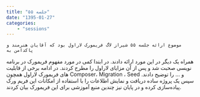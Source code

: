 ```yaml
---
title: "جلسه ۵۵"
date: "1395-01-27"
categories:
    - "sessions"
---
```

    موضوع ارائه جلسه ۵۵ شیراز لاگ فریمورک لاراول بود که آقایان هنرمند و پاکدامن به
همراه یک دیگر در این مورد ارائه دادند. در ابتدا کمی در مورد مفهوم فریمورک در
برنامه نویسی صحبت شد و پس از آن مزایای لاراول را مطرح کردند. در ادامه برخی از
قابلیت های فریمورک لاراول همچون Composer، Migration ، Seed و … را توضیح دادند.
سپس یک پروژه ساده دریافت و نمایش اطلاعات را با استفاده از امکانات این فریم ورک
پیاده‌سازی کرده و در پایان نیز چندین منبع آموزشی برای این فریمورک بیان کردند.

